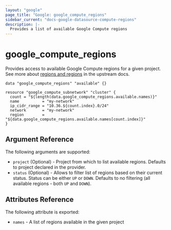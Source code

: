 ```yaml
---
layout: "google"
page_title: "Google: google_compute_regions"
sidebar_current: "docs-google-datasource-compute-regions"
description: |-
  Provides a list of available Google Compute regions
---
```


# google\_compute\_regions

Provides access to available Google Compute regions for a given project.
See more about [regions and regions](https://cloud.google.com/compute/docs/regions-zones/) in the upstream docs.

```
data "google_compute_regions" "available" {}

resource "google_compute_subnetwork" "cluster" {
  count = "${length(data.google_compute_regions.available.names)}"
  name          = "my-network"
  ip_cidr_range = "10.36.${count.index}.0/24"
  network       = "my-network"
  region        = "${data.google_compute_regions.available.names[count.index]}"
}
```

## Argument Reference

The following arguments are supported:

* `project` (Optional) - Project from which to list available regions. Defaults to project declared in the provider.
* `status` (Optional) - Allows to filter list of regions based on their current status. Status can be either `UP` or `DOWN`.
  Defaults to no filtering (all available regions - both `UP` and `DOWN`).

## Attributes Reference

The following attribute is exported:

* `names` - A list of regions available in the given project
